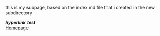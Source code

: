 this is my subpage, based on the index.md file that i created in the new subdirectory

***hyperlink test***  
[Homepage](/)

